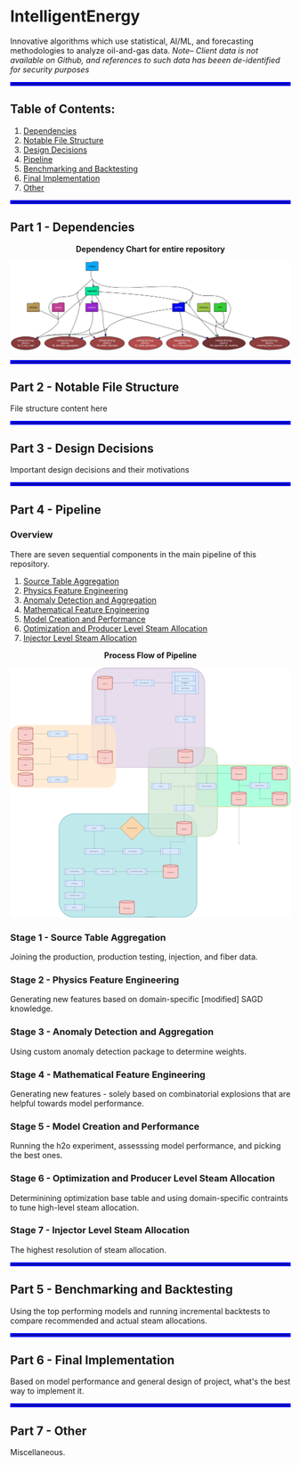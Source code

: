 # IntelligentEnergy
Innovative algorithms which use statistical, AI/ML, and forecasting methodologies to analyze oil-and-gas data.
*Note– Client data is not available on Github, and references to such data has beeen de-identified for security purposes*

<hr style="border:3px solid blue"></hr>

## Table of Contents:
1. [Dependencies](#part-1---dependencies)
2. [Notable File Structure](#part-2---notable-file-structure)
3. [Design Decisions](#part-3---design-decisions)
4. [Pipeline](#part-4---pipeline)
5. [Benchmarking and Backtesting](#part-5---benchmarking-and-backtesting)
6. [Final Implementation](#part-6---final-implementation)
7. [Other](#part-7---other)

<hr style="border:3px solid blue"></hr>

## Part 1 - Dependencies

<p align="center"><b>Dependency Chart for entire repository</b></p>

![Dependency Graph](images/IntelligentEnergy.svg "Dependency Graph")

<hr style="border:3px solid blue"></hr>

## Part 2 - Notable File Structure
File structure content here

<hr style="border:3px solid blue"></hr>

## Part 3 - Design Decisions
Important design decisions and their motivations

<hr style="border:3px solid blue"></hr>

## Part 4 - Pipeline
### Overview
There are seven sequential components in the main pipeline of this repository.
1. [Source Table Aggregation](#stage-1---source-table-aggregation)
2. [Physics Feature Engineering](#stage-2---physics-feature-engineering)
3. [Anomaly Detection and Aggregation](#stage-3---anomaly-detection-and-aggregation)
4. [Mathematical Feature Engineering](#stage-4---mathematical-feature-engineering)
5. [Model Creation and Performance](#stage-5---model-creation-and-performance)
6. [Optimization and Producer Level Steam Allocation](#stage-6---optimization-and-producer-level-steam-allocation)
7. [Injector Level Steam Allocation](#stage-7---injector-level-steam-allocation)

<p align="center"><b>Process Flow of Pipeline</b></p>

![Dependency Graph](images/process_flow.svg "Pipeline Process")

### Stage 1 - Source Table Aggregation
Joining the production, production testing, injection, and fiber data.

### Stage 2 - Physics Feature Engineering
Generating new features based on domain-specific [modified] SAGD knowledge.

### Stage 3 - Anomaly Detection and Aggregation
Using custom anomaly detection package to determine weights.

### Stage 4 - Mathematical Feature Engineering
Generating new features - solely based on combinatorial explosions that are helpful towards model performance.

### Stage 5 - Model Creation and Performance
Running the h2o experiment, assesssing model performance, and picking the best ones.

### Stage 6 - Optimization and Producer Level Steam Allocation
Determinining optimization base table and using domain-specific contraints to tune high-level steam allocation.

### Stage 7 - Injector Level Steam Allocation
The highest resolution of steam allocation.

<hr style="border:3px solid blue"></hr>

## Part 5 - Benchmarking and Backtesting
Using the top performing models and running incremental backtests to compare recommended and actual steam allocations.

<hr style="border:3px solid blue"></hr>

## Part 6 - Final Implementation
Based on model performance and general design of project, what's the best way to implement it.

<hr style="border:3px solid blue"></hr>

## Part 7 - Other
Miscellaneous.
